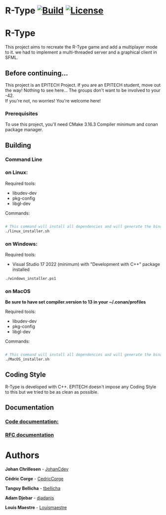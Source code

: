 R-Type
[![Build](https://github.com/JohanCDev/R-Type/actions/workflows/build.yml/badge.svg)](https://github.com/JohanCDev/R-Type/actions/workflows/mirror.yml)
[![License](https://img.shields.io/github/license/JohanCDev/R-Type)](https://github.com/JohanCDev/R-Type)
====

# R-Type

This project aims to recreate the R-Type game and add a multiplayer mode to it. we had to implement a multi-threaded server and a graphical client in SFML.

## Before continuing...

This project is an EPITECH Project. If you are an EPITECH student, move out the way! Nothing to see here... The groups don't want to be involved to your -42.<br/>If you're not, no worries! You're welcome here!

### Prerequisites

To use this project, you'll need CMake 3.16.3 Compiler minimum and conan package manager.

## Building

### **Command Line**

### on Linux:

Required tools:

- libudev-dev
- pkg-config
- libgl-dev

Commands:

```sh

# This command will install all dependencies and will generate the binaries needed for the project
./linux_installer.sh

```

### on Windows:

Required tools:

- Visual Studio 17 2022 (minimum) with "Development with C++" package installed

```sh
./windows_installer.ps1
```

### on MacOS

**Be sure to have set compiler.version to 13 in your ~/.conan/profiles**

Required tools:

- libudev-dev
- pkg-config
- libgl-dev

Commands:

```sh

# This command will install all dependencies and will generate the binaries needed for the project
./MacOS_installer.sh

```

## Coding Style

R-Type is developed with C++. EPITECH doesn't impose any Coding Style to this but we tried to be as clean as possible.

## Documentation

### [**Code documentation:**](https://johancdev.github.io/R-Type/)

### [**RFC documentation**](https://vivacious-hockey-270.notion.site/RFC-c84eaf8ef30541b2992558992e0b03bd)

# Authors

**Johan Chrillesen** - [JohanCdev](https://github.com/JohanCDev)

**Cédric Corge** - [CedricCorge](https://github.com/CedricCORGE)

**Tanguy Bellicha** - [tbellicha](https://github.com/tbellicha)

**Adam Djebar** - [djadanis](https://github.com/djadanis)

**Louis Maestre** - [Louismaestre](https://github.com/Louismaestre)
